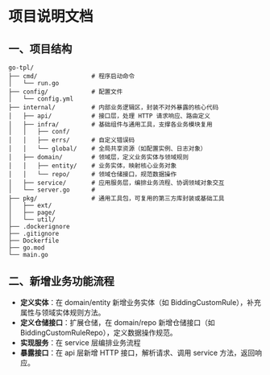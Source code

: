 # 项目说明文档

## 一、项目结构  
```
go-tpl/
├── cmd/               # 程序启动命令
│   └── run.go         
├── config/            # 配置文件
│   └── config.yml     
├── internal/          # 内部业务逻辑区，封装不对外暴露的核心代码
│   ├── api/           # 接口层，处理 HTTP 请求响应、路由定义
│   ├── infra/         # 基础组件与通用工具，支撑各业务模块复用
│   │   ├── conf/      
│   │   ├── errs/      # 自定义错误码
│   │   └── global/    # 全局共享资源（如配置实例、日志对象）
│   ├── domain/        # 领域层，定义业务实体与领域规则
│   │   ├── entity/    # 业务实体，映射核心业务对象
│   │   └── repo/      # 领域仓储接口，规范数据操作
│   ├── service/       # 应用服务层，编排业务流程、协调领域对象交互
│   └── server.go      # 
├── pkg/               # 通用工具包，可复用的第三方库封装或基础工具
│   ├── ext/          
│   ├── page/         
│   └── util/          
├── .dockerignore      
├── .gitignore         
├── Dockerfile         
├── go.mod             
└── main.go          
```

## 二、新增业务功能流程

- **定义实体**：在 domain/entity 新增业务实体（如 BiddingCustomRule），补充属性与领域实体规则方法。
- **定义仓储接口**：扩展仓储，在 domain/repo 新增仓储接口（如 BiddingCustomRuleRepo），定义数据操作规范。
- **实现服务**：在 service 层编排业务流程
- **暴露接口**：在 api 层新增 HTTP 接口，解析请求、调用 service 方法，返回响应。